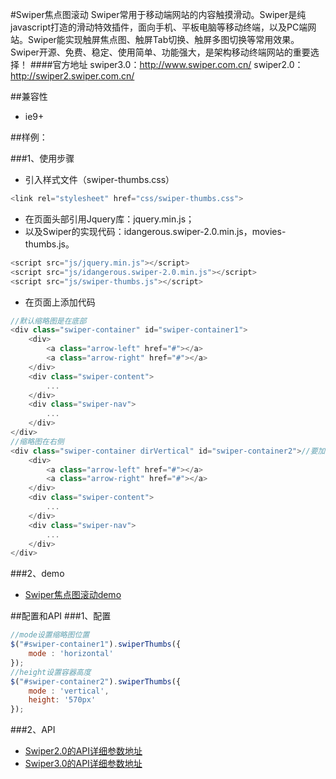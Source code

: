 ﻿#Swiper焦点图滚动
    Swiper常用于移动端网站的内容触摸滑动。Swiper是纯javascript打造的滑动特效插件，面向手机、平板电脑等移动终端，以及PC端网站。Swiper能实现触屏焦点图、触屏Tab切换、触屏多图切换等常用效果。Swiper开源、免费、稳定、使用简单、功能强大，是架构移动终端网站的重要选择！
####官方地址
swiper3.0：http://www.swiper.com.cn/
swiper2.0：http://swiper2.swiper.com.cn/

##兼容性

* ie9+

##样例：

###1、使用步骤
* 引入样式文件（swiper-thumbs.css）

```javascript
<link rel="stylesheet" href="css/swiper-thumbs.css">
```
* 在页面头部引用Jquery库：jquery.min.js；
* 以及Swiper的实现代码：idangerous.swiper-2.0.min.js，movies-thumbs.js。

```javascript
<script src="js/jquery.min.js"></script>
<script src="js/idangerous.swiper-2.0.min.js"></script>
<script src="js/swiper-thumbs.js"></script>
```

* 在页面上添加代码

```javascript
//默认缩略图是在底部
<div class="swiper-container" id="swiper-container1">
    <div>
        <a class="arrow-left" href="#"></a>
        <a class="arrow-right" href="#"></a>
    </div>
	<div class="swiper-content">
		...
	</div>
	<div class="swiper-nav">
		...
	</div>
</div>
//缩略图在右侧
<div class="swiper-container dirVertical" id="swiper-container2">//要加dirVertical样式名
    <div>
        <a class="arrow-left" href="#"></a>
        <a class="arrow-right" href="#"></a>
    </div>
	<div class="swiper-content">
		...
	</div>
	<div class="swiper-nav">
		...
	</div>
</div>
```
###2、demo
* [Swiper焦点图滚动demo](http://192.168.14.97:8080/acc/plugin/swiper)

##配置和API
###1、配置
```javascript
//mode设置缩略图位置
$("#swiper-container1").swiperThumbs({
	mode : 'horizontal'
});
//height设置容器高度
$("#swiper-container2").swiperThumbs({
	mode : 'vertical',
	height: '570px'
});
```
###2、API
* [Swiper2.0的API详细参数地址](http://swiper2.swiper.com.cn/api/index.html)
* [Swiper3.0的API详细参数地址](http://www.swiper.com.cn/api/index.html)








